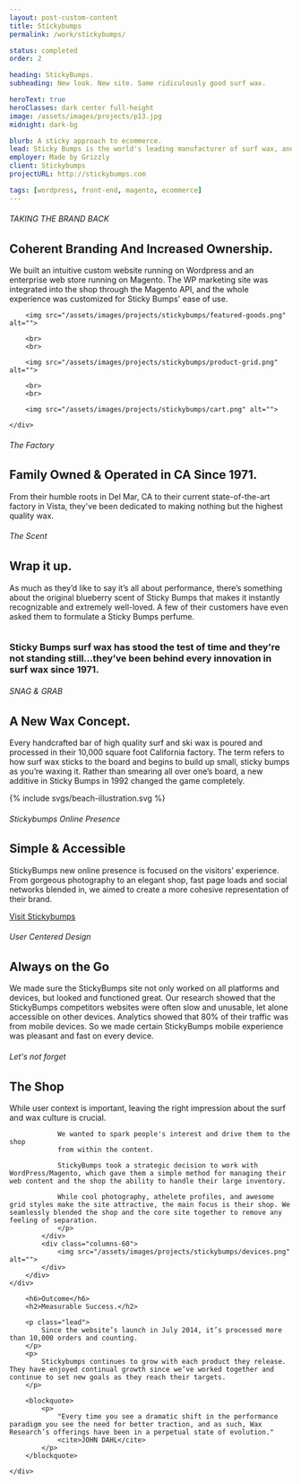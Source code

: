 ```yaml
---
layout: post-custom-content
title: Stickybumps
permalink: /work/stickybumps/

status: completed
order: 2

heading: StickyBumps.
subheading: New look. New site. Same ridiculously good surf wax.

heroText: true
heroClasses: dark center full-height
image: /assets/images/projects/p13.jpg
midnight: dark-bg

blurb: A sticky approach to ecommerce.
lead: Sticky Bumps is the world's leading manufacturer of surf wax, and has been behind every single innovation in surfing wax an traction since 1971. Every single one of the 4 million bars they ship yearly is hand-made and hand-wrapped at their factory in San Diego.
employer: Made by Grizzly
client: Stickybumps
projectURL: http://stickybumps.com

tags: [wordpress, front-end, magento, ecommerce]
---
```


<section class="stickybumps-bg text-align-center post-content" data-midnight="dark-bg">
	<div class="container">
		<h6>TAKING THE BRAND BACK</h6>
		<h2>Coherent Branding And Increased Ownership.</h2>
		<p>
			We built an intuitive custom website running on Wordpress and an enterprise web store running on Magento. The WP marketing site was integrated into the shop through the Magento API, and the whole experience was customized for Sticky Bumps' ease of use.
		</p>
	</div>
</section>

<section class="text-align-center grey-bg">
	<div class="container">

		<img src="/assets/images/projects/stickybumps/featured-goods.png" alt="">

		<br>
		<br>

		<img src="/assets/images/projects/stickybumps/product-grid.png" alt="">

		<br>
		<br>

		<img src="/assets/images/projects/stickybumps/cart.png" alt="">

	</div>
</section>

<section class="text-align-center post-content bg-bottom-center padding-bottom-medium"
style="
background-image: url(/assets/images/projects/stickybumps/factory-illustration.svg);
"
>
	<div class="container">
		<h6>The Factory</h6>
		<h2>Family Owned &amp; Operated in CA Since 1971.</h2>
		<p>
			From their humble roots in Del Mar, CA to their current state-of-the-art factory in Vista, they've been dedicated to making nothing but the highest quality wax.
		</p>
	</div>
</section>

<section class="dark bg-center-right cover-bg half-width-left" data-midnight="dark-bg"
style="
background-image: url(/assets/images/projects/stickybumps/scent.jpg);
"
>
	<div class="container">
		<h6>The Scent</h6>
		<h2>Wrap it up.</h2>
		<p>
			As much as they’d like to say it’s all about performance, there’s something about the original blueberry scent of Sticky Bumps that makes it instantly recognizable and extremely well-loved. A few of their customers have even asked them to formulate a Sticky Bumps perfume.
		</p>
	</div>
</section>

<section class="no-padding split-content">
	<div class="row">
		<div class="columns-50">
			<img src="/assets/images/projects/stickybumps/surf-wax.jpg" alt="">
		</div>
		<div class="columns-50 valign">
			<div class="content">
				<h3>
					Sticky Bumps surf wax has stood the test of time and they're not standing still…they’ve been behind every innovation in surf wax since 1971.
				</h3>
			</div>
		</div>
	</div>
</section>

<section class="svg stickybumps-bg text-align-center post-content bg-bottom-center full-height padding-top-small" data-midnight="dark-bg">
	<div class="container">
		<h6>SNAG &amp; GRAB</h6>
		<h2>A New Wax Concept.</h2>
		<p>
			Every handcrafted bar of high quality surf and ski wax is poured and processed in their 10,000 square foot California factory.
			The term refers to how surf wax sticks to the board and begins to build up small, sticky bumps as you’re waxing it. Rather than smearing all over one’s board, a new additive in Sticky Bumps in 1992 changed the game completely.
		</p>
	</div>
	{% include svgs/beach-illustration.svg %}
</section>

<section class="no-padding-bottom">
	<div class="container">
		<div class="island text-align-center">
			<img src="/assets/images/projects/stickybumps/ipad.png" alt="">
			<h6>Stickybumps Online Presence</h6>
			<h2>Simple &amp; Accessible</h2>
			<p>
				StickyBumps new online presence is focused on the visitors’ experience. From gorgeous photography to an elegant shop, fast page loads and social networks blended in, we aimed to create a more cohesive representation of their brand.
			</p>
			<a href="javascript:;" class="btn">Visit Stickybumps</a>
		</div>
		<div class="row padded">
			<div class="columns-60">
				<img src="/assets/images/projects/stickybumps/iphones.png" alt="">
			</div>
			<div class="columns-40">
				<h6>User Centered Design</h6>
				<h2>Always on the Go</h2>
				<p>
				We made sure the StickyBumps site not only worked on all platforms and devices, but looked and functioned great.
				Our research showed that the StickyBumps competitors websites were often slow and unusable, let alone accessible on other devices. Analytics showed that 80% of their traffic was from mobile devices. So we made certain StickyBumps mobile experience was pleasant and fast on every device.
				</p>
			</div>
		</div>
		<div class="row padded">
			<div class="columns-40">
				<h6>Let's not forget</h6>
				<h2>The Shop</h2>
				<p>
				While user context is important, leaving the right impression about the surf and wax culture is crucial.

				We wanted to spark people's interest and drive them to the shop
				from within the content.

				StickyBumps took a strategic decision to work with WordPress/Magento, which gave them a simple method for managing their web content and the shop the ability to handle their large inventory.

				While cool photography, athelete profiles, and awesome grid styles make the site attractive, the main focus is their shop. We seamlessly blended the shop and the core site together to remove any feeling of separation.
				</p>
			</div>
			<div class="columns-60">
				<img src="/assets/images/projects/stickybumps/devices.png" alt="">
			</div>
		</div>
	</div>
</section>

<section class="post-content grey-bg">
	<div class="container">

		<h6>Outcome</h6>
		<h2>Measurable Success.</h2>

		<p class="lead">
			Since the website’s launch in July 2014, it’s processed more than 10,000 orders and counting.
		</p>
		<p>
			Stickybumps continues to grow with each product they release. They have enjoyed continual growth since we’ve worked together and continue to set new goals as they reach their targets.
		</p>

		<blockquote>
			<p>
				"Every time you see a dramatic shift in the performance paradigm you see the need for better traction, and as such, Wax Research’s offerings have been in a perpetual state of evolution."
				<cite>JOHN DAHL</cite>
			</p>
		</blockquote>

	</div>
</section>
